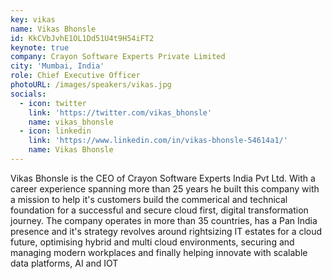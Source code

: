 ```yaml
---
key: vikas
name: Vikas Bhonsle
id: KkCVbJvhE1OL1Dd51U4t9H54iFT2
keynote: true
company: Crayon Software Experts Private Limited
city: 'Mumbai, India'
role: Chief Executive Officer
photoURL: /images/speakers/vikas.jpg
socials:
  - icon: twitter
    link: 'https://twitter.com/vikas_bhonsle'
    name: vikas_bhonsle
  - icon: linkedin
    link: 'https://www.linkedin.com/in/vikas-bhonsle-54614a1/'
    name: Vikas Bhonsle    
---
```

Vikas Bhonsle is the CEO of Crayon Software Experts India Pvt Ltd. With a career experience spanning more than 25 years he built this company with a mission to help it's customers build the commerical and technical foundation for a successful and secure cloud first, digital transformation journey. The company operates in more than 35 countries, has a Pan India presence and it's strategy revolves around rightsizing IT estates for a cloud future, optimising hybrid and multi cloud environments, securing and managing modern workplaces and finally helping innovate with scalable data platforms, AI and IOT